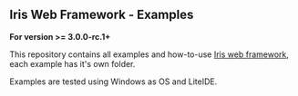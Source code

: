 ## Iris Web Framework - Examples

**For version >= 3.0.0-rc.1+**

This repository contains all examples and how-to-use [Iris web framework](https://github.com/kataras/iris), each example has it's own folder.


Examples are tested using Windows as OS and LiteIDE.
